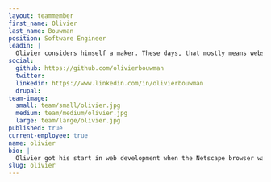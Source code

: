 ```yaml
---
layout: teammember
first_name: Olivier
last_name: Bouwman
position: Software Engineer
leadin: |
  Olivier considers himself a maker. These days, that mostly means websites and the occasional art project. Or a [mini golf course](http://twinpinescountryclub.com/) in his backyard. 
social:
  github: https://github.com/olivierbouwman
  twitter:
  linkedin: https://www.linkedin.com/in/olivierbouwman
  drupal:
team-image:
  small: team/small/olivier.jpg
  medium: team/medium/olivier.jpg
  large: team/large/olivier.jpg
published: true
current-employee: true
name: olivier
bio: |
  Olivier got his start in web development when the Netscape browser was the hot new thing. He cut his teeth helping his father develop a digital library for a local university, and he hasn’t looked back. Born and raised in the Netherlands, Olivier studied computer science and put his schooling to work for a while in the creative industry, and later spent some time as a consultant. He eventually found himself roaming the US in a Volkswagen van - as all good adventures begin - and eventually wound up in the Pacific Northwest, and in love. Now he’s settled in Portland, putting his years of software engineering experience to use for our nonprofit clients. 
slug: olivier
---
```

